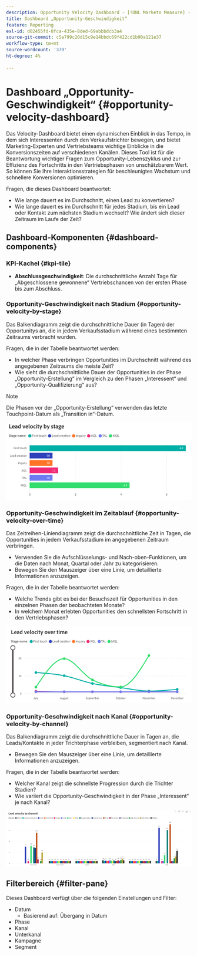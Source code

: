 ```yaml
---
description: Opportunity Velocity Dashboard - [!DNL Marketo Measure] - Produkt
title: Dashboard „Opportunity-Geschwindigkeit“
feature: Reporting
exl-id: d02455fd-8fca-435e-8ded-69abbbdcb3a4
source-git-commit: c5a799c20d15c9e14bbdc69f422cd1b90a121e37
workflow-type: tm+mt
source-wordcount: '379'
ht-degree: 4%

---
```


# Dashboard „Opportunity-Geschwindigkeit“ {#opportunity-velocity-dashboard}

Das Velocity-Dashboard bietet einen dynamischen Einblick in das Tempo, in dem sich Interessenten durch den Verkaufstrichter bewegen, und bietet Marketing-Experten und Vertriebsteams wichtige Einblicke in die Konversionszeiten auf verschiedenen Kanälen. Dieses Tool ist für die Beantwortung wichtiger Fragen zum Opportunity-Lebenszyklus und zur Effizienz des Fortschritts in den Vertriebsphasen von unschätzbarem Wert. So können Sie Ihre Interaktionsstrategien für beschleunigtes Wachstum und schnellere Konversionen optimieren.

Fragen, die dieses Dashboard beantwortet:

* Wie lange dauert es im Durchschnitt, einen Lead zu konvertieren?
* Wie lange dauert es im Durchschnitt für jedes Stadium, bis ein Lead oder Kontakt zum nächsten Stadium wechselt? Wie ändert sich dieser Zeitraum im Laufe der Zeit?

## Dashboard-Komponenten {#dashboard-components}

### KPI-Kachel {#kpi-tile}

* **Abschlussgeschwindigkeit**: Die durchschnittliche Anzahl Tage für „Abgeschlossene gewonnene“ Vertriebschancen von der ersten Phase bis zum Abschluss.

### Opportunity-Geschwindigkeit nach Stadium {#opportunity-velocity-by-stage}

Das Balkendiagramm zeigt die durchschnittliche Dauer (in Tagen) der Opportunitys an, die in jedem Verkaufsstadium während eines bestimmten Zeitraums verbracht wurden.

Fragen, die in der Tabelle beantwortet werden:

* In welcher Phase verbringen Opportunities im Durchschnitt während des angegebenen Zeitraums die meiste Zeit?
* Wie sieht die durchschnittliche Dauer der Opportunities in der Phase „Opportunity-Erstellung“ im Vergleich zu den Phasen „Interessent“ und „Opportunity-Qualifizierung“ aus?

>[!NOTE]
>
>Die Phasen vor der „Opportunity-Erstellung“ verwenden das letzte Touchpoint-Datum als „Transition in“-Datum.

![](assets/lead-velocity-dashboard-1.png)

### Opportunity-Geschwindigkeit im Zeitablauf {#opportunity-velocity-over-time}

Das Zeitreihen-Liniendiagramm zeigt die durchschnittliche Zeit in Tagen, die Opportunities in jedem Verkaufsstadium im angegebenen Zeitraum verbringen.

* Verwenden Sie die Aufschlüsselungs- und Nach-oben-Funktionen, um die Daten nach Monat, Quartal oder Jahr zu kategorisieren.
* Bewegen Sie den Mauszeiger über eine Linie, um detaillierte Informationen anzuzeigen.

Fragen, die in der Tabelle beantwortet werden:

* Welche Trends gibt es bei der Besuchszeit für Opportunities in den einzelnen Phasen der beobachteten Monate?
* In welchem Monat erlebten Opportunities den schnellsten Fortschritt in den Vertriebsphasen?

![](assets/lead-velocity-dashboard-2.png)

### Opportunity-Geschwindigkeit nach Kanal {#opportunity-velocity-by-channel}

Das Balkendiagramm zeigt die durchschnittliche Dauer in Tagen an, die Leads/Kontakte in jeder Trichterphase verbleiben, segmentiert nach Kanal.

* Bewegen Sie den Mauszeiger über eine Linie, um detaillierte Informationen anzuzeigen.

Fragen, die in der Tabelle beantwortet werden:

* Welcher Kanal zeigt die schnellste Progression durch die Trichter Stadien?
* Wie variiert die Opportunity-Geschwindigkeit in der Phase „Interessent“ je nach Kanal?

![](assets/lead-velocity-dashboard-3.png)

## Filterbereich {#filter-pane}

Dieses Dashboard verfügt über die folgenden Einstellungen und Filter:

* Datum
   * Basierend auf: Übergang in Datum
* Phase
* Kanal
* Unterkanal
* Kampagne
* Segment
